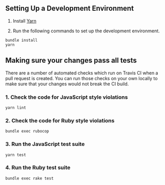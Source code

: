 ## Setting Up a Development Environment

1. Install [Yarn](https://yarnpkg.com/)

2. Run the following commands to set up the development environment.
```
bundle install
yarn
```

## Making sure your changes pass all tests
There are a number of automated checks which run on Travis CI when a pull request is created.
You can run those checks on your own locally to make sure that your changes would not break the CI build.

### 1. Check the code for JavaScript style violations
```
yarn lint
```

### 2. Check the code for Ruby style violations
```
bundle exec rubocop
```

### 3. Run the JavaScript test suite
```
yarn test
```

### 4. Run the Ruby test suite
```
bundle exec rake test
```
